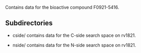 Contains data for the bioactive compound F0921-5416.

## Subdirectories

- cside/ contains data for the C-side search space on rv1821.

- nside/ contains data for the N-side search space on rv1821.

